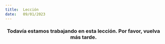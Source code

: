 ```yaml
---
title:  Lección
date:   09/01/2023
---
```


### <center>Todavía estamos trabajando en esta lección. Por favor, vuelva más tarde.</center>